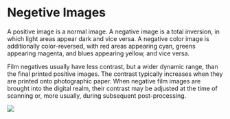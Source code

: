 # Negetive Images

A positive image is a normal image. A negative image is a total inversion, in which light areas appear dark and vice versa. A negative color image is additionally color-reversed, with red areas appearing cyan, greens appearing magenta, and blues appearing yellow, and vice versa.

Film negatives usually have less contrast, but a wider dynamic range, than the final printed positive images. The contrast typically increases when they are printed onto photographic paper. When negative film images are brought into the digital realm, their contrast may be adjusted at the time of scanning or, more usually, during subsequent post-processing.

<img src="https://upload.wikimedia.org/wikipedia/commons/thumb/6/60/Pozytyw_i_negatyw.jpg/800px-Pozytyw_i_negatyw.jpg" >
